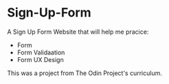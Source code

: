# Sign-Up-Form

A Sign Up Form Website that will help me pracice:

- Form
- Form Validaation
- Form UX Design

This was a project from The Odin Project's curriculum.
